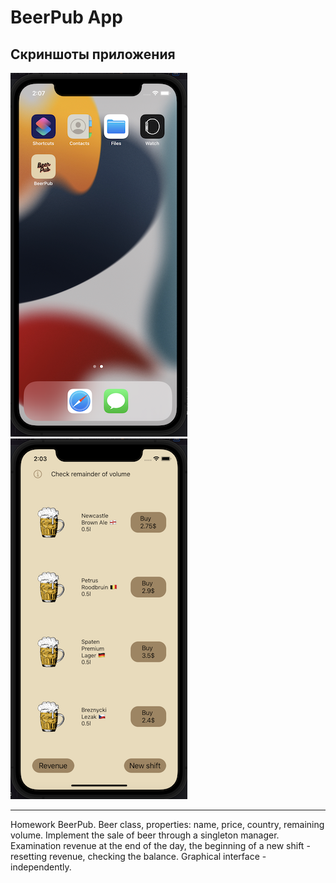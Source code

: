 #  BeerPub App

## Скриншоты приложения

![appicon](https://github.com/samoilovVad/BeerPub/blob/master/BeerPub/View/Assets.xcassets/Screenshot1.imageset/Screenshot%202022-08-21%20at%2014.07.14.png)![image](https://github.com/samoilovVad/BeerPub/blob/master/BeerPub/View/Assets.xcassets/Screenshot2.imageset/Screenshot%202022-08-21%20at%2014.03.08.png)
***
Homework BeerPub.  Beer class, properties: name, price, country, remaining volume.
Implement the sale of beer through a singleton manager.  Examination
revenue at the end of the day, the beginning of a new shift - resetting revenue,
checking the balance.  Graphical interface - independently.
